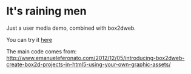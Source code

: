 It's raining men
=============

Just a user media demo, combined with box2dweb.

You can try it [here](http://youpinadi.github.io/itsrainingmen/)

The main code comes from:
http://www.emanueleferonato.com/2012/12/05/introducing-box2dweb-create-box2d-projects-in-html5-using-your-own-graphic-assets/

